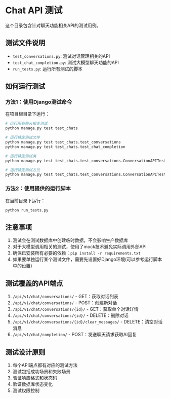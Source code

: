 # Chat API 测试

这个目录包含针对聊天功能相关API的测试用例。

## 测试文件说明

- `test_conversations.py`: 测试对话管理相关的API
- `test_chat_completion.py`: 测试大模型聊天功能的API
- `run_tests.py`: 运行所有测试的脚本

## 如何运行测试

### 方法1：使用Django测试命令

在项目根目录下运行：

```bash
# 运行所有聊天相关测试
python manage.py test test_chats

# 运行特定测试文件
python manage.py test test_chats.test_conversations
python manage.py test test_chats.test_chat_completion

# 运行特定测试类
python manage.py test test_chats.test_conversations.ConversationAPITestCase

# 运行特定测试方法
python manage.py test test_chats.test_conversations.ConversationAPITestCase.test_list_conversations
```

### 方法2：使用提供的运行脚本

在当前目录下运行：

```bash
python run_tests.py
```

## 注意事项

1. 测试会在测试数据库中创建临时数据，不会影响生产数据库
2. 对于大模型调用相关的测试，使用了mock技术避免实际调用外部API
3. 确保已安装所有必要的依赖：`pip install -r requirements.txt`
4. 如果要单独运行某个测试文件，需要先设置好Django环境(可以参考运行脚本中的设置)

## 测试覆盖的API端点

1. `/api/v1/chat/conversations/` - GET：获取对话列表
2. `/api/v1/chat/conversations/` - POST：创建新对话
3. `/api/v1/chat/conversations/{id}/` - GET：获取单个对话详情
4. `/api/v1/chat/conversations/{id}/` - DELETE：删除对话
5. `/api/v1/chat/conversations/{id}/clear_messages/` - DELETE：清空对话消息
6. `/api/v1/chat/completion/` - POST：发送聊天请求获取AI回复

## 测试设计原则

1. 每个API端点都有对应的测试方法
2. 测试包括成功场景和失败场景
3. 验证响应格式和状态码
4. 验证数据库状态变化
5. 测试权限控制 